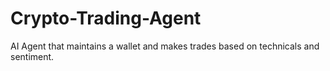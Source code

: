 # Crypto-Trading-Agent
AI Agent that maintains a wallet and makes trades based on technicals and sentiment.
